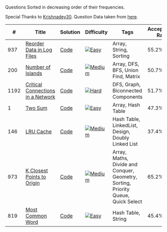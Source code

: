 Questions Sorted in decreasing order of their frequencies.

Special Thanks to [Krishnadey30](https://github.com/krishnadey30). Question Data taken from [here](https://github.com/krishnadey30/LeetCode-Questions-CompanyWise/blob/master/amazon_alltime.csv).

|#|Title|Solution|Difficulty|Tags|Acceptance Rate|
| - | - | - | - | - |  - |
|937|[Reorder Data in Log Files](https://leetcode.com/problems/reorder-data-in-log-files/)|[Code](https://github.com/yvrakesh/Leetcode/tree/main/code/0937/)|[![Easy](https://img.shields.io/badge/-Easy-green)](Easy)|Array, String, Sorting|55.2%|
|200|[Number of Islands](https://leetcode.com/problems/number-of-islands/)|[Code](https://github.com/yvrakesh/Leetcode/tree/main/code/0200/)|[![Medium](https://img.shields.io/badge/-Medium-orange)](Medium)|Array, DFS, BFS, Union Find, Matrix|50.7%|
|1192|[Critical Connections in a Network](https://leetcode.com/problems/critical-connections-in-a-network/)|[Code](https://github.com/yvrakesh/Leetcode/tree/main/code/1192/)|[![Hard](https://img.shields.io/badge/-Hard-red)](Red)|DFS, Graph, Biconnected Components|51.7%|
|1|[Two Sum](https://leetcode.com/problems/two-sum/)|[Code](https://github.com/yvrakesh/Leetcode/tree/main/code/0001/)|[![Easy](https://img.shields.io/badge/-Easy-green)](Easy)|Array, Hash Table|47.3%|
|146|[LRU Cache](https://leetcode.com/problems/lru-cache/)|[Code](https://github.com/yvrakesh/Leetcode/tree/main/code/0146/)|[![Medium](https://img.shields.io/badge/-Medium-orange)](Medium)|Hash Table, LinkedList, Design, Doubly Linked List|37.4%|
|973|[K Closest Points to Origin](https://leetcode.com/problems/k-closest-points-to-origin/)|[Code](https://github.com/yvrakesh/Leetcode/tree/main/code/0973/)|[![Medium](https://img.shields.io/badge/-Medium-orange)](Medium)|Array, Maths, Divide and Conquer, Geometry, Sorting, Priority Queue, Quick Select|65.2%|
|819|[Most Common Word](https://leetcode.com/problems/most-common-word/)|[Code](https://github.com/yvrakesh/Leetcode/tree/main/code/0819/)|[![Easy](https://img.shields.io/badge/-Easy-green)](Easy)|Hash Table, String|45.4%|